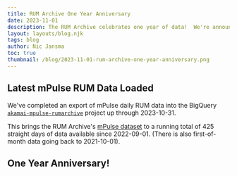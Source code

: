 ```yaml
---
title: RUM Archive One Year Anniversary
date: 2023-11-01
description: The RUM Archive celebrates one year of data!  We're announcing a new RUM Insights tab, as well as a preview of a Third-Party Resource dataset.
layout: layouts/blog.njk
tags: blog
author: Nic Jansma
toc: true
thumbnail: /blog/2023-11-01-rum-archive-one-year-anniversary.png
---
```


## Latest mPulse RUM Data Loaded

We've completed an export of mPulse daily RUM data into the BigQuery [`akamai-mpulse-rumarchive`](/datasets/#akamai-mpulse-rum) project up through 2023-10-31.

This brings the RUM Archive's [mPulse dataset](/datasets/#akamai-mpulse-rum) to a running total of 425 straight days of data available since 2022-09-01.  (There is also first-of-month data going back to 2021-10-01).

## One Year Anniversary!

